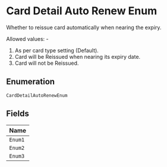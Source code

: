 
# Card Detail Auto Renew Enum

Whether to reissue card automatically when nearing the expiry.

Allowed values: -

1. As per card type setting (Default).
2. Card will be Reissued when nearing its expiry date.
3. Card will not be Reissued.

## Enumeration

`CardDetailAutoRenewEnum`

## Fields

| Name |
|  --- |
| `Enum1` |
| `Enum2` |
| `Enum3` |

